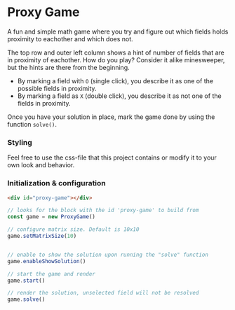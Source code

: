 # Proxy Game
A fun and simple math game where you try and figure out which fields holds proximity to eachother and which does not.

The top row and outer left column shows a hint of number of fields that are in proximity of eachother. How do you play? Consider it alike minesweeper, but the hints are there from the beginning.
- By marking a field with `O` (single click), you describe it as one of the possible fields in proximity.
- By marking a field as `X` (double click), you describe it as not one of the fields in proximity.

Once you have your solution in place, mark the game done by using the function `solve()`.

### Styling
Feel free to use the css-file that this project contains or modify it to your own look and behavior.

### Initialization & configuration
```html
<div id="proxy-game"></div>
```

```javascript
// looks for the block with the id 'proxy-game' to build from
const game = new ProxyGame()

// configure matrix size. Default is 10x10
game.setMatrixSize(10)


// enable to show the solution upon running the "solve" function
game.enableShowSolution()

// start the game and render
game.start()

// render the solution, unselected field will not be resolved
game.solve()
```

